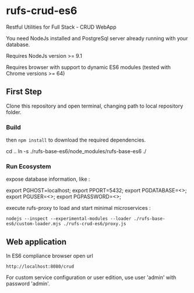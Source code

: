 # rufs-crud-es6
Restful Utilities for Full Stack - CRUD WebApp

You need NodeJs installed and PostgreSql server already running with your database.

Requires NodeJs version >= 9.1

Requires browser with support to dynamic ES6 modules (tested with Chrome versions >= 64)

## First Step

Clone this repository and open terminal, changing path to local repository folder.

### Build

then `npm install` to download the required dependencies.

cd ..
ln -s ./rufs-base-es6/node_modules/rufs-base-es6 ./

### Run Ecosystem

expose database information, like :

export PGHOST=localhost;
export PPORT=5432;
export PGDATABASE=<<database name>>;
export PGUSER=<<database user>>;
export PGPASSWORD=<<database password>>;

execute rufs-proxy to load and start minimal microservices :

`nodejs --inspect --experimental-modules --loader ./rufs-base-es6/custom-loader.mjs ./rufs-crud-es6/proxy.js`

## Web application

In ES6 compliance browser open url

`http://localhost:8080/crud`

For custom service configuration or user edition, use user 'admin' with password 'admin'.
